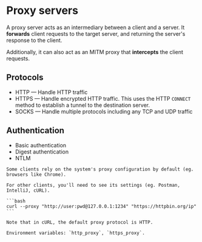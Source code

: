 # Proxy servers

A proxy server acts as an intermediary between a client and a server. It **forwards** client requests to the target server, and returning the server's response to the client.

Additionally, it can also act as an MITM proxy that **intercepts** the client requests.

## Protocols
* HTTP — Handle HTTP traffic
* HTTPS — Handle encrypted HTTP traffic. This uses the HTTP `CONNECT` method to establish a tunnel to the destination server.
* SOCKS — Handle multiple protocols including any TCP and UDP traffic

## Authentication
* Basic authentication
* Digest authentication
* NTLM

~~~admonish tip title="Clients need to know if they're connecting via a proxy server"
Some clients rely on the system's proxy configuration by default (eg. browsers like Chrome).

For other clients, you'll need to see its settings (eg. Postman, IntelliJ, cURL).
~~~

~~~admonish example title="cURL"
```bash
curl --proxy "http://user:pwd@127.0.0.1:1234" "https://httpbin.org/ip"
```

Note that in cURL, the default proxy protocol is HTTP.

Environment variables: `http_proxy`, `https_proxy`.
~~~
